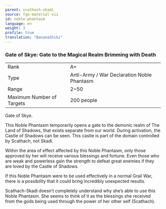 ```yaml
---
parent: scathach-skadi
source: fgo-material-vii
id: noble-phantasm
language: en
weight: 3
profile: true
translation: "BananaShiki"
---
```


### Gate of Skye: Gate to the Magical Realm Brimming with Death

<table>
  <tr><td>Rank</td><td>A+</td></tr>
  <tr><td>Type</td><td>Anti-Army / War Declaration Noble Phantasm</td></tr>
  <tr><td>Range</td><td>2~50</td></tr>
  <tr><td>Maximum Number of Targets</td><td>200 people</td></tr>
</table>

Gate of Skye.

This Noble Phantasm temporarily opens a gate to the demonic realm of The Land of Shadows, that exists separate from our world. During activation, the Castle of Shadows can be seen. This castle is part of the domain controlled by Scathach, not Skadi.

Within the area of effect affected by this Noble Phantasm, only those approved by her will receive various blessings and fortune. Even those who are weak and powerless gain the strength to defeat great enemies if they are loved by the Castle of Shadows.

If this Noble Phantasm were to be used effectively in a normal Grail War, there is a possibility that it could bring incredibly unexpected results.

Scathach-Skadi doesn’t completely understand why she’s able to use this Noble Phantasm. She seems to think of it as the blessings she received from the gods being used through the power of her other self (Scathach).
